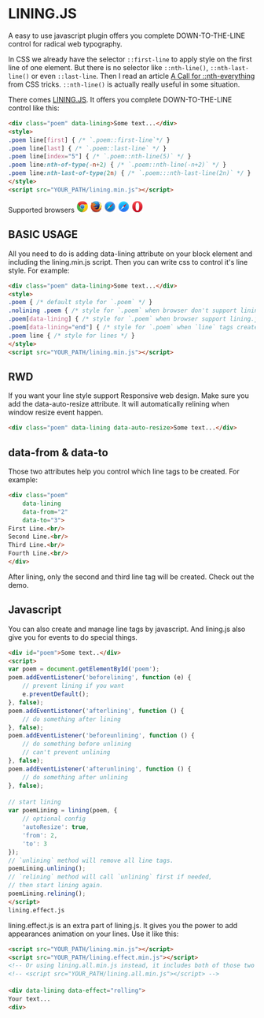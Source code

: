 LINING.JS
==

A easy to use javascript plugin offers you complete DOWN-TO-THE-LINE control for radical web typography.

In CSS we already have the selector `::first-line` to apply style on the first line of one element. But there is no selector like `::nth-line()`, `::nth-last-line()` or even `::last-line`. Then I read an article [A Call for ::nth-everything](http://css-tricks.com/a-call-for-nth-everything/) from CSS tricks. `::nth-line()` is actually really useful in some situation.

There comes [LINING.JS](http://zencode.in/lining.js/). It offers you complete DOWN-TO-THE-LINE control like this:

```html
<div class="poem" data-lining>Some text...</div>
<style>
.poem line[first] { /* `.poem::first-line`*/ }
.poem line[last] { /* `.poem::last-line` */ }
.poem line[index="5"] { /* `.poem::nth-line(5)` */ }
.poem line:nth-of-type(-n+2) { /* `.poem::nth-line(-n+2)` */ }
.poem line:nth-last-of-type(2n) { /* `.poem:::nth-last-line(2n)` */ }
</style>
<script src="YOUR_PATH/lining.min.js"></script>
```

Supported browsers 
<img src="assets/chrome_256x256.png" width="24" height="24" alt="Lastest chrome">
<img src="assets/firefox_256x256.png" width="24" height="24" alt="Lastest firefox">
<img src="assets/safari_256x256.png" width="24" height="24" alt="Lastest safari">
<img src="assets/safari-ios_256x256.png" width="24" height="24" alt="Lastest mobile safari">
<img src="assets/opera_256x256.png" width="24" height="24" alt="Lastest opera">

BASIC USAGE
--
All you need to do is adding data-lining attribute on your block element and including the lining.min.js script. Then you can write css to control it's line style. For example:

```html
<div class="poem" data-lining>Some text...</div>
<style>
.poem { /* default style for `.poem` */ }
.nolining .poem { /* style for `.poem` when browser don't support lining.js */ }
.poem[data-lining] { /* style for `.poem` when browser support lining.js */ }
.poem[data-lining="end"] { /* style for `.poem` when `line` tags created */ }
.poem line { /* style for lines */ }
</style>
<script src="YOUR_PATH/lining.min.js"></script>
```

RWD
--
If you want your line style support Responsive web design. Make sure you add the data-auto-resize attribute. It will automatically relining when window resize event happen.

```html
<div class="poem" data-lining data-auto-resize>Some text...</div>
```

data-from & data-to
--
Those two attributes help you control which line tags to be created. For example:

```html
<div class="poem"
    data-lining
    data-from="2"
    data-to="3">
First Line.<br/>
Second Line.<br/>
Third Line.<br/>
Fourth Line.<br/>
</div>
```

After lining, only the second and third line tag will be created. Check out the demo.

Javascript
--
You can also create and manage line tags by javascript. And lining.js also give you for events to do special things.

```html
<div id="poem">Some text..</div>
<script>
var poem = document.getElementById('poem');
poem.addEventListener('beforelining', function (e) {
    // prevent lining if you want
    e.preventDefault();
}, false);
poem.addEventListener('afterlining', function () {
    // do something after lining
}, false);
poem.addEventListener('beforeunlining', function () {
    // do something before unlining
    // can't prevent unlining
}, false);
poem.addEventListener('afterunlining', function () {
    // do something after unlining
}, false);

// start lining
var poemLining = lining(poem, {
    // optional config
    'autoResize': true,
    'from': 2,
    'to': 3
});
// `unlining` method will remove all line tags.
poemLining.unlining();
// `relining` method will call `unlining` first if needed,
// then start lining again.
poemLining.relining();
</script>
lining.effect.js
```

lining.effect.js is an extra part of lining.js. It gives you the power to add appearances animation on your lines. Use it like this:

```html
<script src="YOUR_PATH/lining.min.js"></script>
<script src="YOUR_PATH/lining.effect.min.js"></script>
<!-- Or using lining.all.min.js instead, it includes both of those two file. -->
<!-- <script src="YOUR_PATH/lining.all.min.js"></script> -->

<div data-lining data-effect="rolling">
Your text...
<div>
```
